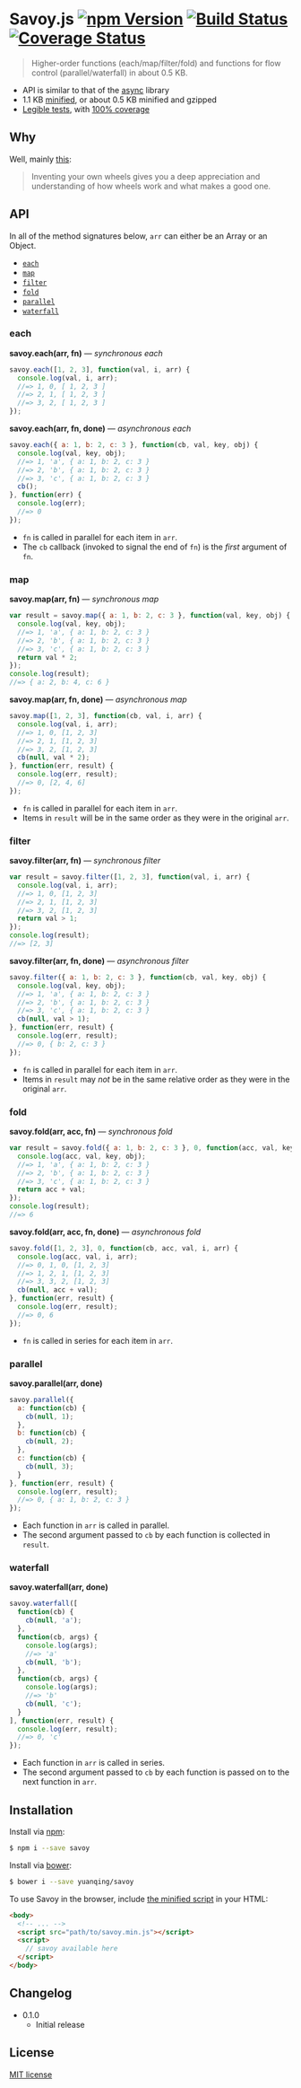 # Savoy.js [![npm Version](http://img.shields.io/npm/v/savoy.svg?style=flat)](https://www.npmjs.org/package/savoy) [![Build Status](https://img.shields.io/travis/yuanqing/savoy.svg?style=flat)](https://travis-ci.org/yuanqing/savoy) [![Coverage Status](https://img.shields.io/coveralls/yuanqing/savoy.svg?style=flat)](https://coveralls.io/r/yuanqing/savoy)

> Higher-order functions (each/map/filter/fold) and functions for flow control (parallel/waterfall) in about 0.5 KB.

- API is similar to that of the [async](https://github.com/caolan/async) library
- 1.1 KB [minified](https://github.com/yuanqing/savoy/blob/master/savoy.min.js), or about 0.5 KB minified and gzipped
- [Legible tests](https://github.com/yuanqing/savoy/blob/master/test), with [100% coverage](https://coveralls.io/r/yuanqing/savoy)

## Why

Well, mainly [this](https://github.com/timoxley/best-practices#reinvent-the-wheel):

> Inventing your own wheels gives you a deep appreciation and understanding of how wheels work and what makes a good one.

## API

In all of the method signatures below, `arr` can either be an Array or an Object.

- [`each`](https://github.com/yuanqing/savoy#each)
- [`map`](https://github.com/yuanqing/savoy#map)
- [`filter`](https://github.com/yuanqing/savoy#filter)
- [`fold`](https://github.com/yuanqing/savoy#fold)
- [`parallel`](https://github.com/yuanqing/savoy#parallel)
- [`waterfall`](https://github.com/yuanqing/savoy#waterfall)

### each

**savoy.each(arr, fn)** &mdash; *synchronous each*

```js
savoy.each([1, 2, 3], function(val, i, arr) {
  console.log(val, i, arr);
  //=> 1, 0, [ 1, 2, 3 ]
  //=> 2, 1, [ 1, 2, 3 ]
  //=> 3, 2, [ 1, 2, 3 ]
});
```

**savoy.each(arr, fn, done)** &mdash; *asynchronous each*

```js
savoy.each({ a: 1, b: 2, c: 3 }, function(cb, val, key, obj) {
  console.log(val, key, obj);
  //=> 1, 'a', { a: 1, b: 2, c: 3 }
  //=> 2, 'b', { a: 1, b: 2, c: 3 }
  //=> 3, 'c', { a: 1, b: 2, c: 3 }
  cb();
}, function(err) {
  console.log(err);
  //=> 0
});
```

- `fn` is called in parallel for each item in `arr`.
- The `cb` callback (invoked to signal the end of `fn`) is the *first* argument of `fn`.

### map

**savoy.map(arr, fn)** &mdash; *synchronous map*

```js
var result = savoy.map({ a: 1, b: 2, c: 3 }, function(val, key, obj) {
  console.log(val, key, obj);
  //=> 1, 'a', { a: 1, b: 2, c: 3 }
  //=> 2, 'b', { a: 1, b: 2, c: 3 }
  //=> 3, 'c', { a: 1, b: 2, c: 3 }
  return val * 2;
});
console.log(result);
//=> { a: 2, b: 4, c: 6 }
```

**savoy.map(arr, fn, done)** &mdash; *asynchronous map*

```js
savoy.map([1, 2, 3], function(cb, val, i, arr) {
  console.log(val, i, arr);
  //=> 1, 0, [1, 2, 3]
  //=> 2, 1, [1, 2, 3]
  //=> 3, 2, [1, 2, 3]
  cb(null, val * 2);
}, function(err, result) {
  console.log(err, result);
  //=> 0, [2, 4, 6]
});
```

- `fn` is called in parallel for each item in `arr`.
- Items in `result` will be in the same order as they were in the original `arr`.

### filter

**savoy.filter(arr, fn)** &mdash; *synchronous filter*

```js
var result = savoy.filter([1, 2, 3], function(val, i, arr) {
  console.log(val, i, arr);
  //=> 1, 0, [1, 2, 3]
  //=> 2, 1, [1, 2, 3]
  //=> 3, 2, [1, 2, 3]
  return val > 1;
});
console.log(result);
//=> [2, 3]
```

**savoy.filter(arr, fn, done)** &mdash; *asynchronous filter*

```js
savoy.filter({ a: 1, b: 2, c: 3 }, function(cb, val, key, obj) {
  console.log(val, key, obj);
  //=> 1, 'a', { a: 1, b: 2, c: 3 }
  //=> 2, 'b', { a: 1, b: 2, c: 3 }
  //=> 3, 'c', { a: 1, b: 2, c: 3 }
  cb(null, val > 1);
}, function(err, result) {
  console.log(err, result);
  //=> 0, { b: 2, c: 3 }
});
```

- `fn` is called in parallel for each item in `arr`.
- Items in `result` may *not* be in the same relative order as they were in the original `arr`.

### fold

**savoy.fold(arr, acc, fn)** &mdash; *synchronous fold*

```js
var result = savoy.fold({ a: 1, b: 2, c: 3 }, 0, function(acc, val, key, obj) {
  console.log(acc, val, key, obj);
  //=> 1, 'a', { a: 1, b: 2, c: 3 }
  //=> 2, 'b', { a: 1, b: 2, c: 3 }
  //=> 3, 'c', { a: 1, b: 2, c: 3 }
  return acc + val;
});
console.log(result);
//=> 6
```

**savoy.fold(arr, acc, fn, done)** &mdash; *asynchronous fold*

```js
savoy.fold([1, 2, 3], 0, function(cb, acc, val, i, arr) {
  console.log(acc, val, i, arr);
  //=> 0, 1, 0, [1, 2, 3]
  //=> 1, 2, 1, [1, 2, 3]
  //=> 3, 3, 2, [1, 2, 3]
  cb(null, acc + val);
}, function(err, result) {
  console.log(err, result);
  //=> 0, 6
});
```

- `fn` is called in series for each item in `arr`.

### parallel

**savoy.parallel(arr, done)**

```js
savoy.parallel({
  a: function(cb) {
    cb(null, 1);
  },
  b: function(cb) {
    cb(null, 2);
  },
  c: function(cb) {
    cb(null, 3);
  }
}, function(err, result) {
  console.log(err, result);
  //=> 0, { a: 1, b: 2, c: 3 }
});
```

- Each function in `arr` is called in parallel.
- The second argument passed to `cb` by each function is collected in `result`.

### waterfall

**savoy.waterfall(arr, done)**

```js
savoy.waterfall([
  function(cb) {
    cb(null, 'a');
  },
  function(cb, args) {
    console.log(args);
    //=> 'a'
    cb(null, 'b');
  },
  function(cb, args) {
    console.log(args);
    //=> 'b'
    cb(null, 'c');
  }
], function(err, result) {
  console.log(err, result);
  //=> 0, 'c'
});
```

- Each function in `arr` is called in series.
- The second argument passed to `cb` by each function is passed on to the next function in `arr`.

## Installation

Install via [npm](https://www.npmjs.org/):

```bash
$ npm i --save savoy
```

Install via [bower](http://bower.io/):

```bash
$ bower i --save yuanqing/savoy
```

To use Savoy in the browser, include [the minified script](https://github.com/yuanqing/savoy/blob/master/savoy.min.js) in your HTML:

```html
<body>
  <!-- ... -->
  <script src="path/to/savoy.min.js"></script>
  <script>
    // savoy available here
  </script>
</body>
```

## Changelog

- 0.1.0
  - Initial release

## License

[MIT license](https://github.com/yuanqing/savoy/blob/master/LICENSE)
